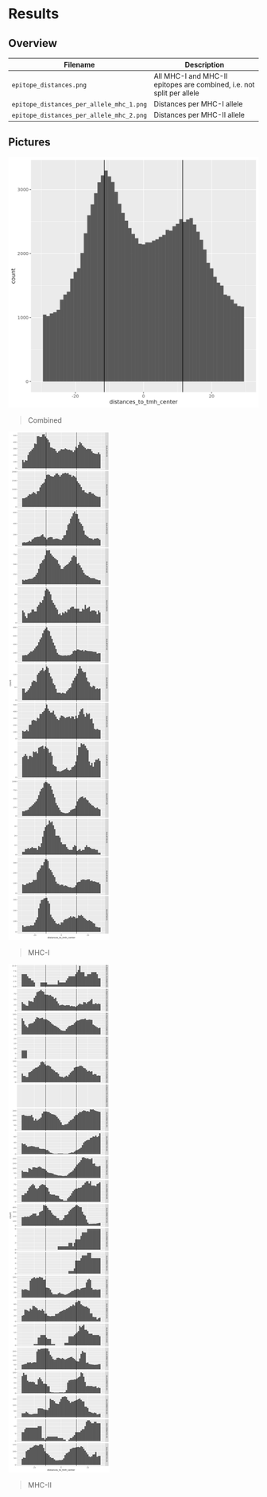 # Results

## Overview

Filename                                |Description
----------------------------------------|------------------------------------------------------------------------
`epitope_distances.png`                 |All MHC-I and MHC-II epitopes are combined, i.e. not split per allele
`epitope_distances_per_allele_mhc_1.png`|Distances per MHC-I allele
`epitope_distances_per_allele_mhc_2.png`|Distances per MHC-II allele

## Pictures

![](epitope_distances.png)

> Combined

![](epitope_distances_per_allele_mhc_1.png)

> MHC-I

![](epitope_distances_per_allele_mhc_2.png)

> MHC-II
